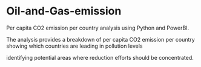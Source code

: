 # Oil-and-Gas-emission

 Per capita CO2 emission per country analysis using Python and PowerBI.

 The analysis provides a breakdown of per capita CO2 emission per country showing which countries are leading in
 pollution levels

 identifying potential areas where reduction efforts should be concentrated.
